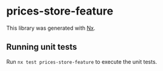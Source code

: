 # prices-store-feature

This library was generated with [Nx](https://nx.dev).

## Running unit tests

Run `nx test prices-store-feature` to execute the unit tests.
